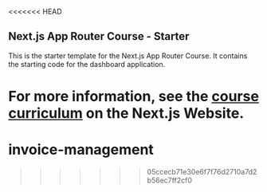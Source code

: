 <<<<<<< HEAD
## Next.js App Router Course - Starter

This is the starter template for the Next.js App Router Course. It contains the starting code for the dashboard application.

For more information, see the [course curriculum](https://nextjs.org/learn) on the Next.js Website.
=======
# invoice-management
>>>>>>> 05ccecb71e30e6f7f76d2710a7d2b56ec7ff2cf0
